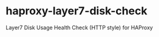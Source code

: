 haproxy-layer7-disk-check
=========================

Layer7 Disk Usage Health Check (HTTP style) for HAProxy
